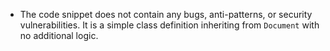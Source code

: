 - The code snippet does not contain any bugs, anti-patterns, or security vulnerabilities. It is a simple class definition inheriting from `Document` with no additional logic.